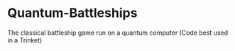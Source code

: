 # Quantum-Battleships
The classical battleship game run on a quantum computer (Code best used in a Trinket)

